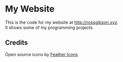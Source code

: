 # My Website

This is the code for my website at http://rossgibson.xyz. <br>
It shows some of my programming projects.

## Credits
Open source icons by [Feather Icons](https://feathericons.com)